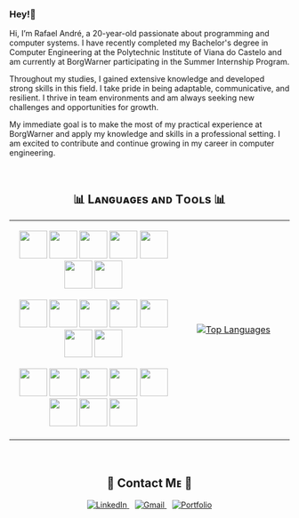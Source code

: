 ### Hey!👋

<!--Start Intro-->
<p align="left">
Hi, I’m Rafael André, a 20-year-old passionate about programming and computer systems. I have recently completed my Bachelor's degree in Computer Engineering at the Polytechnic Institute of Viana do Castelo and am currently at BorgWarner participating in the Summer Internship Program.

Throughout my studies, I gained extensive knowledge and developed strong skills in this field. I take pride in being adaptable, communicative, and resilient. I thrive in team environments and am always seeking new challenges and opportunities for growth.

My immediate goal is to make the most of my practical experience at BorgWarner and apply my knowledge and skills in a professional setting. I am excited to contribute and continue growing in my career in computer engineering.
</p>
<br>

<!--

**kromenz/kromenz** is a ✨ _special_ ✨ repository because its `README.md` (this file) appears on your GitHub profile.
-->

<h2 align="center">📊 Lᴀɴɢᴜᴀɢᴇs ᴀɴᴅ Tᴏᴏʟs 📊</h2>
<table align="center" width="100%">
<tr>
<td width="60%">
  <p align="center">
    <img width="50px" src="https://skillicons.dev/icons?i=py" />
    <img width="50px" src="https://skillicons.dev/icons?i=cs" />
    <img width="50px" src="https://skillicons.dev/icons?i=dotnet" />
    <img width="50px" src="https://skillicons.dev/icons?i=ts" />
    <img width="50px" src="https://skillicons.dev/icons?i=kotlin" />
    <img width="50px" src="https://skillicons.dev/icons?i=react" />
    <img width="50px" src="https://skillicons.dev/icons?i=angular" />
  </p>
  <p align="center">
    <img width="50px" src="https://skillicons.dev/icons?i=nodejs" />
    <img width="50px" src="https://skillicons.dev/icons?i=php" />
    <img width="50px" src="https://skillicons.dev/icons?i=js" />
    <img width="50px" src="https://skillicons.dev/icons?i=html" />
    <img width="50px" src="https://skillicons.dev/icons?i=css" />
    <img width="50px" src="https://skillicons.dev/icons?i=bootstrap" />
    <img width="50px" src="https://skillicons.dev/icons?i=prisma" />
  </p>
  <p align="center">
    <img width="50px" src="https://skillicons.dev/icons?i=postgres" />
    <img width="50px" src="https://skillicons.dev/icons?i=mysql" />
    <img width="50px" src="https://skillicons.dev/icons?i=vercel" />
    <img width="50px" src="https://skillicons.dev/icons?i=github" />
    <img width="50px" src="https://skillicons.dev/icons?i=git" />
    <img width="50px" src="https://skillicons.dev/icons?i=docker" />
    <img width="50px" src="https://skillicons.dev/icons?i=postman" />
    <img width="50px" src="https://skillicons.dev/icons?i=vscode" />
  </p>
</td>

<td width="40%">
<p align="center">
  <a href="https://github.com/kromenz">
    <img align="center" src="https://github-readme-stats.vercel.app/api/top-langs/?username=kromenz&langs_count=8&layout=compact&theme=holi" alt="Top Languages" />
  </a>
</p>
</td>
</tr>
</table>
<br>

<!--Contact Section-->

<h2 align="center">🤝 Contact Mᴇ 🤝 </h2>
<div align="center">
  <a href="https://www.linkedin.com/in/rafael-andré/" target="_blank" style="margin-right: 10px;">
    <img src="https://img.shields.io/badge/linkedin-%231E77B5.svg?&style=for-the-badge&logo=linkedin&logoColor=white" alt="LinkedIn" />
  </a>
  
  <a href="mailto:andrerafael892@gmail.com" target="_blank" style="margin-right: 10px;">
    <img src="https://img.shields.io/badge/Gmail-333333?style=for-the-badge&logo=gmail&logoColor=red" alt="Gmail" />
  </a>
  
  <a href="https://webport-gamma.vercel.app" target="_blank">
    <img src="https://img.shields.io/badge/Portfolio-FF5722?style=for-the-badge&logo=todoist&logoColor=white" alt="Portfolio" />
  </a>
</div>
